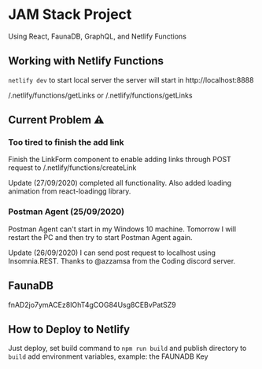 # JAM Stack Project

Using React, FaunaDB, GraphQL, and Netlify Functions

## Working with Netlify Functions

`netlify dev` to start local server
the server will start in http://localhost:8888

/.netlify/functions/getLinks or /.netlify/functions/getLinks

## Current Problem ⚠

### Too tired to finish the add link

Finish the LinkForm component to enable adding links through POST request to /.netlify/functions/createLink

Update (27/09/2020) completed all functionality. Also added loading animation from react-loadingg library.

### Postman Agent (25/09/2020)

Postman Agent can't start in my Windows 10 machine. Tomorrow I will restart the PC and then try to start Postman Agent again.

Update (26/09/2020) I can send post request to localhost using Insomnia.REST. Thanks to @azzamsa from the Coding discord server.

## FaunaDB

fnAD2jo7ymACEz8IOhT4gCOG84Usg8CEBvPatSZ9

## How to Deploy to Netlify

Just deploy, set build command to `npm run build` and publish directory to `build`
add environment variables, example: the FAUNADB Key